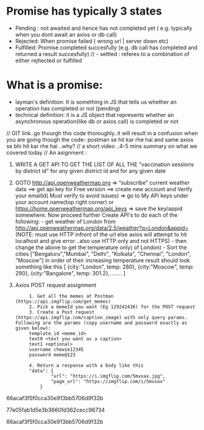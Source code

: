 # Promise has typically 3 states
- Pending : not awaited and hence has not completed yet ( e.g. typically when you dont await an axios or db call)
- Rejected: When promise failed ( wrong url | server down etc)
- Fulfilled: Promise completed succesfully (e.g. db call has completed and returned a result succesfully)
// - settled : referes to a combination of either rejhected or fulfilled


# What is a promise:
- layman's definition: It is something in JS that tells us whether an operation has completed or not (pending)
- technical definition: it is a JS object that represents whether an asynchronous operation(like db or axios call) is completed or not





// GIT link..go thourgh this code thoroughly..it will result in a confusion when you are going though the code- postman se hit kar rhe hai and same axios se bhi hit kar rhe hai ..why?
// a short video ..4-5 mins  summary on what we covered today
// An asignment :
1.  WRITE A GET API TO GET THE LIST OF ALL THE "vaccination sessions by district id" for any given district id and for any given date
2.  GOTO  http://api.openweathermap.org => “subscribe” current weather data ==> get api key for Free version ==> create new account and Verify your emailId( Must verify to avoid issues) => go to My APi keys under your account name(top right corner) or https://home.openweathermap.org/api_keys => save the key/appid somewhere. Now proceed further
Create API's to do each of the following:
                    - get weather of London from http://api.openweathermap.org/data/2.5/weather?q=London&appid=<useYourOwnAppId>  (NOTE: must use HTTP infront of the url else axios will attempt to hit localhost and give error  ..also use HTTP only and not HTTPS)
                    - then change the above to get the temperature only( of London)
                    - Sort the cities  ["Bengaluru","Mumbai", "Delhi", "Kolkata", "Chennai", "London", "Moscow"] in order of their increasing temperature
                    result should look something like this
                    [
                    {city:"London", temp: 280},
                    {city:"Moscow", temp: 290},
                    {city:"Bangalore", temp: 301.2},
                    .......
                    ]

3. Axios POST request assignment

            1. Get all the memes at Postman (https://api.imgflip.com/get_memes)
            2. Pick a memeId you want (Eg 129242436) for the POST request
            3. Create a Post request (https://api.imgflip.com/caption_image) with only query params. Following are the params (copy username and password exactly as given below):
            template_id <meme_id>
            text0 <text you want as a caption>
            text1 <optional>
            username chewie12345
            password meme@123

            4. Return a response with a body like this
            "data": {
                    "url": "https://i.imgflip.com/5mvxax.jpg",
                    "page_url": "https://imgflip.com/i/5mvxax"
                }















66acaf3f5f0cca30e913bb5706d9f32b


77e05fab1d5e3b3660fd362cecc96734

66acaf3f5f0cca30e913bb5706d9f32b